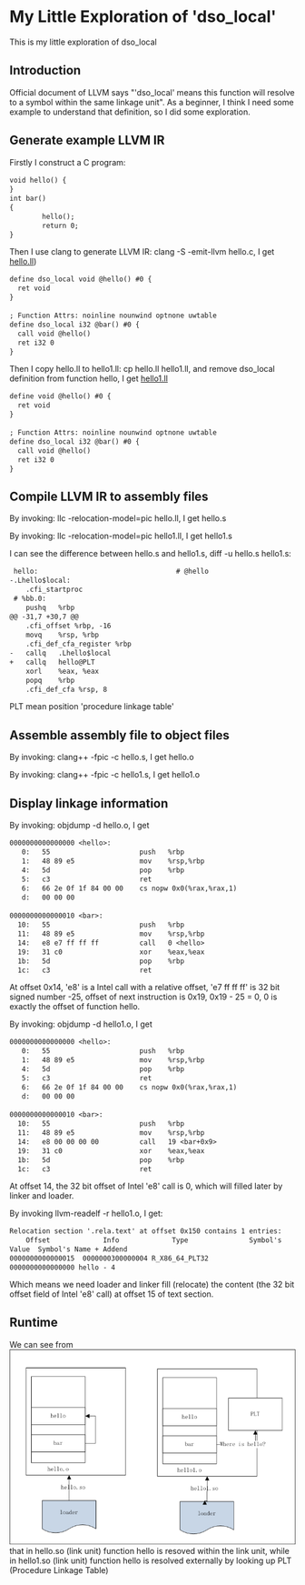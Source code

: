 # My Little Exploration of 'dso_local'
This is my little exploration of dso_local
## Introduction
Official document of LLVM says "'dso_local' means this function will resolve to a symbol within the same linkage unit". As a beginner, I think I need some example to understand that definition, so I did some exploration.
## Generate example LLVM IR
Firstly I construct a C program:

```
void hello() {
}
int bar()
{
        hello();
        return 0;
}
```

Then I use clang to generate LLVM IR: clang -S -emit-llvm hello.c, I get [hello.ll](examples/hello.ll))

```
define dso_local void @hello() #0 {
  ret void
}

; Function Attrs: noinline nounwind optnone uwtable
define dso_local i32 @bar() #0 {
  call void @hello()
  ret i32 0
}
```

Then I copy hello.ll to hello1.ll: cp hello.ll hello1.ll, and remove dso_local definition from function hello, I get [hello1.ll](examples/hello1.ll)


```
define void @hello() #0 {
  ret void
}

; Function Attrs: noinline nounwind optnone uwtable
define dso_local i32 @bar() #0 {
  call void @hello()
  ret i32 0
}
```
## Compile LLVM IR to assembly files
By invoking: llc  -relocation-model=pic hello.ll, I get hello.s

By invoking: llc  -relocation-model=pic hello1.ll, I get hello1.s

I can see the difference between hello.s and hello1.s, diff -u hello.s hello1.s:
```
 hello:                                  # @hello
-.Lhello$local:
 	.cfi_startproc
 # %bb.0:
 	pushq	%rbp
@@ -31,7 +30,7 @@
 	.cfi_offset %rbp, -16
 	movq	%rsp, %rbp
 	.cfi_def_cfa_register %rbp
-	callq	.Lhello$local
+	callq	hello@PLT
 	xorl	%eax, %eax
 	popq	%rbp
 	.cfi_def_cfa %rsp, 8
```
PLT mean position 'procedure linkage table' 
## Assemble assembly file to object files
By invoking: clang++ -fpic -c hello.s, I get hello.o

By invoking: clang++ -fpic -c hello1.s, I get hello1.o
## Display linkage information
By invoking: objdump -d hello.o, I get
```
0000000000000000 <hello>:
   0:	55                   	push   %rbp
   1:	48 89 e5             	mov    %rsp,%rbp
   4:	5d                   	pop    %rbp
   5:	c3                   	ret    
   6:	66 2e 0f 1f 84 00 00 	cs nopw 0x0(%rax,%rax,1)
   d:	00 00 00 

0000000000000010 <bar>:
  10:	55                   	push   %rbp
  11:	48 89 e5             	mov    %rsp,%rbp
  14:	e8 e7 ff ff ff       	call   0 <hello>
  19:	31 c0                	xor    %eax,%eax
  1b:	5d                   	pop    %rbp
  1c:	c3                   	ret  

```

At offset 0x14, 'e8' is a Intel call with a relative offset, 'e7 ff ff ff' is 32 bit signed number -25, 
offset of next instruction is 0x19, 0x19 - 25 = 0, 0 is exactly the offset of function hello.  

By invoking: objdump -d hello1.o, I get
```
0000000000000000 <hello>:
   0:	55                   	push   %rbp
   1:	48 89 e5             	mov    %rsp,%rbp
   4:	5d                   	pop    %rbp
   5:	c3                   	ret    
   6:	66 2e 0f 1f 84 00 00 	cs nopw 0x0(%rax,%rax,1)
   d:	00 00 00 

0000000000000010 <bar>:
  10:	55                   	push   %rbp
  11:	48 89 e5             	mov    %rsp,%rbp
  14:	e8 00 00 00 00       	call   19 <bar+0x9>
  19:	31 c0                	xor    %eax,%eax
  1b:	5d                   	pop    %rbp
  1c:	c3                   	ret 
```

At offset 14, the 32 bit offset of Intel 'e8' call is 0, which will filled later by linker and loader.

By invoking llvm-readelf -r hello1.o, I get:
```
Relocation section '.rela.text' at offset 0x150 contains 1 entries:
    Offset             Info             Type               Symbol's Value  Symbol's Name + Addend
0000000000000015  0000000300000004 R_X86_64_PLT32         0000000000000000 hello - 4
```

Which means we need loader and linker fill (relocate) the content (the 32 bit offset field of Intel 'e8' call) at offset 15 of text section.  
## Runtime

We can see from ![Linker and load do to resolve hello](Images/dso_local.png) that in hello.so (link unit) function hello is resoved within the link unit, while in hello1.so (link unit) function hello is resolved externally by looking up PLT (Procedure Linkage Table)
